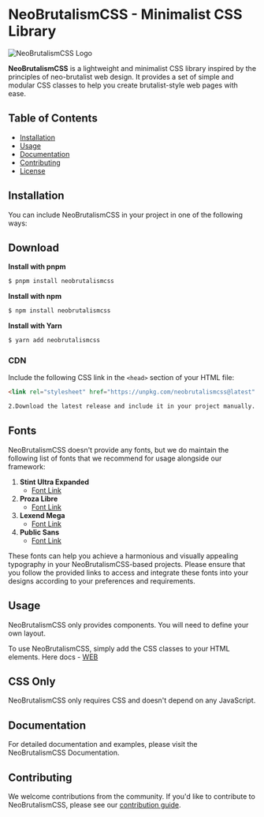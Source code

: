 # NeoBrutalismCSS - Minimalist CSS Library

![NeoBrutalismCSS Logo](https://i.ibb.co/dwxRjC64/nb-logo.png)

**NeoBrutalismCSS** is a lightweight and minimalist CSS library inspired by the principles of neo-brutalist web design. It provides a set of simple and modular CSS classes to help you create brutalist-style web pages with ease.

## Table of Contents

- [Installation](#installation)
- [Usage](#usage)
- [Documentation](#documentation)
- [Contributing](#contributing)
- [License](#license)

## Installation

You can include NeoBrutalismCSS in your project in one of the following ways:

## Download

**Install with pnpm**

```sh
$ pnpm install neobrutalismcss
```

**Install with npm**

```sh
$ npm install neobrutalismcss
```

**Install with Yarn**

```sh
$ yarn add neobrutalismcss
```

### CDN

Include the following CSS link in the `<head>` section of your HTML file:

```html
<link rel="stylesheet" href="https://unpkg.com/neobrutalismcss@latest" />

2.Download the latest release and include it in your project manually.
```

## Fonts

NeoBrutalismCSS doesn't provide any fonts, but we do maintain the following list of fonts that we recommend for usage alongside our framework:

1. **Stint Ultra Expanded**
   - [Font Link](https://fonts.google.com/specimen/Stint+Ultra+Expanded)
2. **Proza Libre**
   - [Font Link](https://fonts.google.com/specimen/Proza+Libre)
3. **Lexend Mega**
   - [Font Link](https://fonts.google.com/specimen/Lexend+Mega)
4. **Public Sans**
   - [Font Link](https://fonts.google.com/specimen/Public+Sans)

These fonts can help you achieve a harmonious and visually appealing typography in your NeoBrutalismCSS-based projects. Please ensure that you follow the provided links to access and integrate these fonts into your designs according to your preferences and requirements.

## Usage

NeoBrutalismCSS only provides components. You will need to define your own layout.

To use NeoBrutalismCSS, simply add the CSS classes to your HTML elements.
Here docs - [WEB](https://matifandy8.github.io/NeoBrutalismCSS/)

## CSS Only

NeoBrutalismCSS only requires CSS and doesn't depend on any JavaScript.

## Documentation

For detailed documentation and examples, please visit the NeoBrutalismCSS Documentation.

## Contributing

We welcome contributions from the community. If you'd like to contribute to NeoBrutalismCSS, please see our [contribution guide](https://github.com/matifandy8/NeoBrutalismCSS/blob/main/.github/CONTRIBUTING.md).
